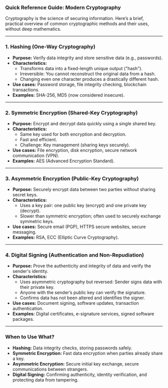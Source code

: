 ### Quick Reference Guide: Modern Cryptography

Cryptography is the science of securing information. Here’s a brief, practical overview of common cryptographic methods and their uses, without deep mathematics.

---

### 1. **Hashing (One-Way Cryptography)**
- **Purpose:** Verify data integrity and store sensitive data (e.g., passwords).
- **Characteristics:**
  - Transforms data into a fixed-length unique output ("hash").
  - Irreversible: You cannot reconstruct the original data from a hash.
  - Changing even one character produces a drastically different hash.
- **Use cases:** Password storage, file integrity checking, blockchain transactions.
- **Examples:** SHA-256, MD5 (now considered insecure).

---

### 2. **Symmetric Encryption (Shared-Key Cryptography)**
- **Purpose:** Encrypt and decrypt data quickly using a single shared key.
- **Characteristics:**
  - Same key used for both encryption and decryption.
  - Fast and efficient.
  - Challenge: Key management (sharing keys securely).
- **Use cases:** File encryption, disk encryption, secure network communication (VPN).
- **Examples:** AES (Advanced Encryption Standard).

---

### 3. **Asymmetric Encryption (Public-Key Cryptography)**
- **Purpose:** Securely encrypt data between two parties without sharing secret keys.
- **Characteristics:**
  - Uses a key pair: one public key (encrypt) and one private key (decrypt).
  - Slower than symmetric encryption; often used to securely exchange symmetric keys.
- **Use cases:** Secure email (PGP), HTTPS secure websites, secure messaging.
- **Examples:** RSA, ECC (Elliptic Curve Cryptography).

---

### 4. **Digital Signing (Authentication and Non-Repudiation)**
- **Purpose:** Prove the authenticity and integrity of data and verify the sender's identity.
- **Characteristics:**
  - Uses asymmetric cryptography but reversed: Sender signs data with their private key.
  - Anyone with the sender’s public key can verify the signature.
  - Confirms data has not been altered and identifies the signer.
- **Use cases:** Document signing, software updates, transaction authentication.
- **Examples:** Digital certificates, e-signature services, signed software packages.

---

### When to Use What?
- **Hashing:** Data integrity checks, storing passwords safely.
- **Symmetric Encryption:** Fast data encryption when parties already share a key.
- **Asymmetric Encryption:** Secure initial key exchange, secure communications between strangers.
- **Digital Signing:** Confirming authenticity, identity verification, and protecting data from tampering.

